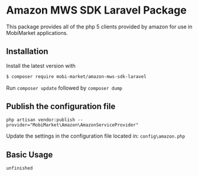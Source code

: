 # Amazon MWS SDK Laravel Package
This package provides all of the php 5 clients provided by amazon for use in MobiMarket applications.

## Installation
Install the latest version with
```bash
$ composer require mobi-market/amazon-mws-sdk-laravel
```
Run ```composer update``` followed by ```composer dump```

## Publish the configuration file
```
php artisan vendor:publish --provider="MobiMarket\Amazon\AmazonServiceProvider"
```

Update the settings in the configuration file located in: `config\amazon.php`

## Basic Usage

```php
unfinished
```
